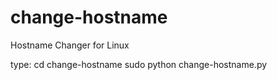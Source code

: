 # change-hostname
Hostname Changer for Linux

type:
  cd change-hostname
  sudo python change-hostname.py
